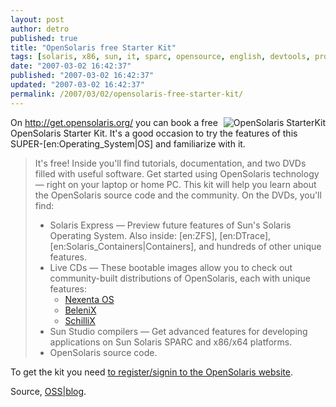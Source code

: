 ```yaml
---
layout: post
author: detro
published: true
title: "OpenSolaris free Starter Kit"
tags: [solaris, x86, sun, it, sparc, opensource, english, devtools, projects]
date: "2007-03-02 16:42:37"
published: "2007-03-02 16:42:37"
updated: "2007-03-02 16:42:37"
permalink: /2007/03/02/opensolaris-free-starter-kit/
---
```


<img src="http://static.zooomr.com/images/778363_06ab1923cd_m.jpg" alt="OpenSolaris StarterKit" align="right" />
On <a href="http://get.opensolaris.org/">http://get.opensolaris.org/</a> you can book a free OpenSolaris Starter Kit. It's a good occasion to try the features of this SUPER-[en:Operating_System|OS] and familiarize with it.

<blockquote>
It's free! Inside you'll find tutorials, documentation, and two DVDs filled with useful software. Get started using OpenSolaris technology — right on your laptop or home PC.
This kit will help you learn about the OpenSolaris source code and the community. On the DVDs, you'll find:
<ul>
<li>Solaris Express — Preview future features of Sun's Solaris Operating System. Also inside: [en:ZFS], [en:DTrace], [en:Solaris_Containers|Containers], and hundreds of other unique features.</li>
<li>Live CDs — These bootable images allow you to check out community-built distributions of OpenSolaris, each with unique features:
<ul>
<li><a href="http://www.gnusolaris.org/gswiki">Nexenta OS</a></li>
<li><a href="http://www.genunix.org/distributions/belenix_site/">BeleniX</a></li>
<li><a href="http://www.schillix.org/">SchilliX</a></li>
</ul>
</li>
<li>Sun Studio compilers — Get advanced features for developing applications on Sun Solaris SPARC and x86/x64 platforms.</li>
<li>OpenSolaris source code.</li>
</ul>
</blockquote>

To get the kit you need <a href="https://www.opensolaris.org/enter.jspa?targetPage=http://www.opensolaris.org/kits/">to register/signin to the OpenSolaris website</a>.

Source, <a href="http://www.ossblog.it/post/2101/opensolaris-starter-kit">OSS|blog</a>.
